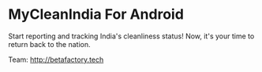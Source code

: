 # MyCleanIndia For Android
Start reporting and tracking India's cleanliness status! Now, it's your time to return back to the nation.

Team: http://betafactory.tech
